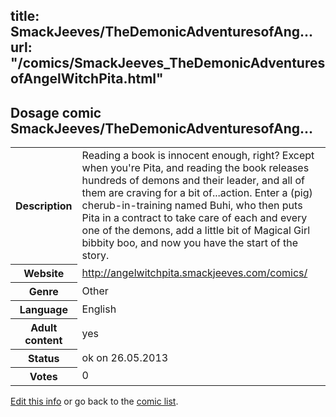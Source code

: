 title: SmackJeeves/TheDemonicAdventuresofAng...
url: "/comics/SmackJeeves_TheDemonicAdventuresofAngelWitchPita.html"
---
Dosage comic SmackJeeves/TheDemonicAdventuresofAng...
-----------------------------------------

<p id="msg"></p>
<script type="text/javascript">
if (window.location.search === '?edit_info_mail=sent_ok') {
  var elem = document.getElementById("msg");
  elem.innerHTML = 'Edited information sucessfully sent for review, which is usually done daily. Thanks!';
  elem.className = 'ok';
}
</script>
<table class="comicinfo">
<tr>
<th>Description</th><td>Reading a book is innocent enough, right? Except when you're Pita, and reading the book releases hundreds of demons and their leader, and all of them are craving for a bit of...action. Enter a (pig) cherub-in-training named Buhi, who then puts Pita in a contract to take care of each and every one of the demons, add a little bit of Magical Girl bibbity boo, and now you have the start of the story.</td>
</tr>
<tr>
<th>Website</th><td><a href="http://angelwitchpita.smackjeeves.com/comics/">http://angelwitchpita.smackjeeves.com/comics/</a></td>
</tr>
<tr>
<th>Genre</th><td>Other</td>
</tr>
<tr>
<th>Language</th><td>English</td>
</tr>
<tr>
<th>Adult content</th><td>yes</td>
</tr>
<tr>
<th>Status</th><td>ok on 26.05.2013</td>
</tr>
<tr>
<th>Votes</th><td>0</td>
</tr>
</table>

[Edit this info](SmackJeeves_TheDemonicAdventuresofAngelWitchPita_edit.html) or go back to the [comic list](../comic-index.html).
